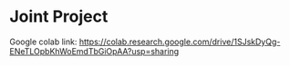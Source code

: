 # Joint Project
Google colab link: https://colab.research.google.com/drive/1SJskDyQg-ENeTLOpbKhWoEmdTbGiOpAA?usp=sharing
